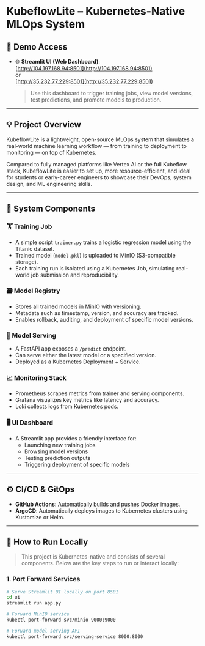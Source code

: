 # KubeflowLite – Kubernetes-Native MLOps System

## 🔗 Demo Access

- 🌐 **Streamlit UI (Web Dashboard)**:  
  [http://104.197.168.94:8501](http://104.197.168.94:8501)  
  or  
  [http://35.232.77.229:8501](http://35.232.77.229:8501)

  > Use this dashboard to trigger training jobs, view model versions, test predictions, and promote models to production.

---

## 💡 Project Overview

KubeflowLite is a lightweight, open-source MLOps system that simulates a real-world machine learning workflow — from training to deployment to monitoring — on top of Kubernetes.

Compared to fully managed platforms like Vertex AI or the full Kubeflow stack, KubeflowLite is easier to set up, more resource-efficient, and ideal for students or early-career engineers to showcase their DevOps, system design, and ML engineering skills.

---

## 🔧 System Components

### 🏋️ Training Job
- A simple script `trainer.py` trains a logistic regression model using the Titanic dataset.
- Trained model (`model.pkl`) is uploaded to MinIO (S3-compatible storage).
- Each training run is isolated using a Kubernetes Job, simulating real-world job submission and reproducibility.

### 🗃️ Model Registry
- Stores all trained models in MinIO with versioning.
- Metadata such as timestamp, version, and accuracy are tracked.
- Enables rollback, auditing, and deployment of specific model versions.

### 🚀 Model Serving
- A FastAPI app exposes a `/predict` endpoint.
- Can serve either the latest model or a specified version.
- Deployed as a Kubernetes Deployment + Service.

### 📈 Monitoring Stack
- Prometheus scrapes metrics from trainer and serving components.
- Grafana visualizes key metrics like latency and accuracy.
- Loki collects logs from Kubernetes pods.

### 🖥️ UI Dashboard
- A Streamlit app provides a friendly interface for:
  - Launching new training jobs
  - Browsing model versions
  - Testing prediction outputs
  - Triggering deployment of specific models

---

## ⚙️ CI/CD & GitOps

- **GitHub Actions**: Automatically builds and pushes Docker images.
- **ArgoCD**: Automatically deploys images to Kubernetes clusters using Kustomize or Helm.

---

## 🧪 How to Run Locally

> This project is Kubernetes-native and consists of several components. Below are the key steps to run or interact locally:

### 1. Port Forward Services

```bash
# Serve Streamlit UI locally on port 8501
cd ui
streamlit run app.py

# Forward MinIO service
kubectl port-forward svc/minio 9000:9000

# Forward model serving API
kubectl port-forward svc/serving-service 8000:8000
